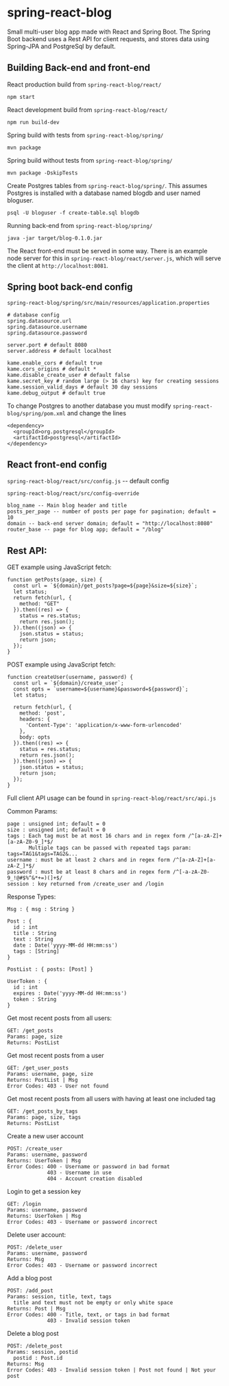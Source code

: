 # spring-react-blog
Small multi-user blog app made with React and Spring Boot. The Spring Boot backend uses a Rest API for client requests, and stores data using Spring-JPA and PostgreSql by default.

## Building Back-end and front-end

React production build from `spring-react-blog/react/`

```
npm start 
```

React development build from `spring-react-blog/react/`

```
npm run build-dev
```

Spring build with tests from `spring-react-blog/spring/`

```
mvn package
```

Spring build without tests from `spring-react-blog/spring/`

```
mvn package -DskipTests
```

Create Postgres tables from `spring-react-blog/spring/`. This assumes Postgres is installed with a database named blogdb and user named bloguser.

```
psql -U bloguser -f create-table.sql blogdb
```

Running back-end from `spring-react-blog/spring/`

```
java -jar target/blog-0.1.0.jar
```

The React front-end must be served in some way. There is an example node server for
this in `spring-react-blog/react/server.js`, which will serve the client at 
`http://localhost:8081`.

## Spring boot back-end config
`spring-react-blog/spring/src/main/resources/application.properties`

```
# database config
spring.datasource.url
spring.datasource.username
spring.datasource.password

server.port # default 8080
server.address # default localhost

kame.enable_cors # default true
kame.cors_origins # default *
kame.disable_create_user # default false
kame.secret_key # random large (> 16 chars) key for creating sessions
kame.session_valid_days # default 30 day sessions
kame.debug_output # default true
```

To change Postgres to another database you must modify `spring-react-blog/spring/pom.xml` and change the lines

```
<dependency>
  <groupId>org.postgresql</groupId>
  <artifactId>postgresql</artifactId>
</dependency>
```

## React front-end config
`spring-react-blog/react/src/config.js` -- default config

`spring-react-blog/react/src/config-override`
```
blog_name -- Main blog header and title
posts_per_page -- number of posts per page for pagination; default = 10
domain -- back-end server domain; default = "http://localhost:8080"
router_base -- page for blog app; default = "/blog"
```

## Rest API:

GET example using JavaScript fetch:
```
function getPosts(page, size) {
  const url = `${domain}/get_posts?page=${page}&size=${size}`;
  let status;
  return fetch(url, {
    method: "GET"
  }).then((res) => {
    status = res.status;
    return res.json();
  }).then((json) => {
    json.status = status; 
    return json;
  });
}
```

POST example using JavaScript fetch:
```
function createUser(username, password) {
  const url = `${domain}/create_user`;
  const opts = `username=${username}&password=${password}`; 
  let status;

  return fetch(url, {
    method: 'post',
    headers: {
      'Content-Type': 'application/x-www-form-urlencoded'
    },
    body: opts
  }).then((res) => {
    status = res.status;
    return res.json();
  }).then((json) => {
    json.status = status; 
    return json;
  });
}
```

Full client API usage can be found in `spring-react-blog/react/src/api.js`


Common Params:
```
page : unsigned int; default = 0
size : unsigned int; default = 0
tags : Each tag must be at most 16 chars and in regex form /^[a-zA-Z]+[a-zA-Z0-9_]*$/
       Multiple tags can be passed with repeated tags param: tags=TAG1&tags=TAG2&...
username : must be at least 2 chars and in regex form /^[a-zA-Z]+[a-zA-Z_]*$/
password : must be at least 8 chars and in regex form /^[-a-zA-Z0-9_!@#$%^&*+=)(]+$/
session : key returned from /create_user and /login
```

Response Types:
```
Msg : { msg : String }

Post : {
  id : int
  title : String
  text : String
  date : Date('yyyy-MM-dd HH:mm:ss')
  tags : [String]
}

PostList : { posts: [Post] }

UserToken : {
  id : int
  expires : Date('yyyy-MM-dd HH:mm:ss')
  token : String
}
```

Get most recent posts from all users:
```
GET: /get_posts
Params: page, size
Returns: PostList
```

Get most recent posts from a user
```
GET: /get_user_posts
Params: username, page, size
Returns: PostList | Msg
Error Codes: 403 - User not found
```

Get most recent posts from all users with having at least one included tag
```
GET: /get_posts_by_tags
Params: page, size, tags
Returns: PostList
```

Create a new user account
```
POST: /create_user
Params: username, password
Returns: UserToken | Msg
Error Codes: 400 - Username or password in bad format
             403 - Username in use
             404 - Account creation disabled
```

Login to get a session key
```
GET: /login
Params: username, password
Returns: UserToken | Msg
Error Codes: 403 - Username or password incorrect
```

Delete user account:
```
POST: /delete_user
Params: username, password
Returns: Msg
Error Codes: 403 - Username or password incorrect
```

Add a blog post
```
POST: /add_post
Params: session, title, text, tags
  title and text must not be empty or only white space
Returns: Post | Msg
Error Codes: 400 - Title, text, or tags in bad format
             403 - Invalid session token
```

Delete a blog post
```
POST: /delete_post
Params: session, postid
  postid : Post.id
Returns: Msg
Error Codes: 403 - Invalid session token | Post not found | Not your post
```
